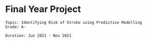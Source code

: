 # Final Year Project

	Topic: Identifying Risk of Stroke using Predictive Modelling
	Grade: A-
  
 	Duration: Jun 2021 - Nov 2021

